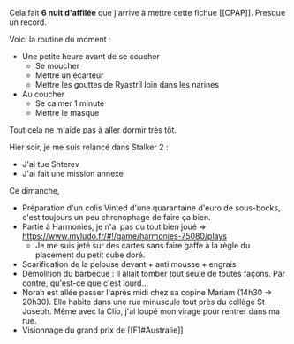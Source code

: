 Cela fait **6 nuit d'affilée**  que j'arrive à mettre cette fichue [[CPAP]]. Presque un record.

Voici la routine du moment :
- Une petite heure avant de se coucher
	- Se moucher
	- Mettre un écarteur
	- Mettre les gouttes de Ryastril loin dans les narines
- Au coucher
	- Se calmer 1 minute
	- Mettre le masque

Tout cela ne m'aide pas à aller dormir très tôt.

Hier soir, je me suis relancé dans Stalker 2 :
- J'ai tue Shterev
- J'ai fait une mission annexe

Ce dimanche,
- Préparation d'un colis Vinted d'une quarantaine d'euro de sous-bocks, c'est toujours un peu chronophage de faire ça bien. 
- Partie à Harmonies, je n'ai pas du tout bien joué => https://www.myludo.fr/#!/game/harmonies-75080/plays
	- Je me suis jeté sur des cartes sans faire gaffe à la règle du placement du petit cube doré.
- Scarification de la pelouse devant + anti mousse + engrais
- Démolition du barbecue : il allait tomber tout seule de toutes façons. Par contre, qu'est-ce que c'est lourd...
- Norah est allée passer l'après midi chez sa copine Mariam (14h30 -> 20h30). Elle habite dans une rue minuscule tout près du collège St Joseph. Même avec la Clio, j'ai loupé mon virage pour rentrer dans ma rue.
- Visionnage du grand prix de [[F1#Australie]]


